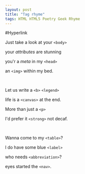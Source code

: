 ```yaml
---
layout: post
title: "Tag rhyme"
tags: HTML HTML5 Poetry Geek Rhyme
---
```


#Hyperlink

Just take a look at your `<body>`

your *attributes* are stunning

you'r a *meta* in my `<head>`

an `<img>` within my bed.

<br>

Let us write a `<b>` `<legend>`

life is a `<canvas>` at the end.

More than just a `<p>`

I'd prefer it `<strong>` not decaf.

<br>

Wanna come to my `<table>`?

I do have some blue `<label>`

who needs `<abbreviation>`?

eyes started the `<nav>`.
